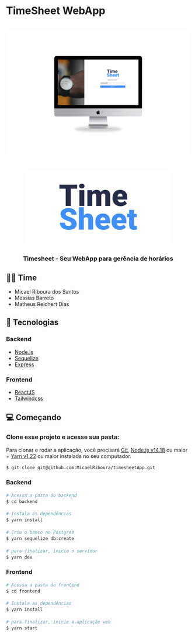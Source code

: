 # TimeSheet WebApp

<h1 align="center" style="color: #000;">
  <img src="https://github.com/MicaelRiboura/timesheetApp/blob/main/images/timesheet-presentation.jpg" alt="Logo">
</h1>

<h1 align="center" style="color: #000;">
  <img src="https://github.com/MicaelRiboura/timesheetApp/blob/main/images/timesheet.png" alt="Logo" height="200">
</h1>

<h3 align="center">
  Timesheet - Seu WebApp para gerência de horários
</h3>

## 👩‍🔧 Time

- Micael Riboura dos Santos
- Messias Barreto
- Matheus Reichert Dias

## 🚀 Tecnologias

### Backend

- [Node.js](https://nodejs.org/en/)
- [Sequelize](https://sequelize.org/)
- [Express](https://expressjs.com/pt-br/)

### Frontend

- [ReactJS](https://reactjs.org)
- [Tailwindcss](https://tailwindcss.com/docs)

## 💻 Começando

### Clone esse projeto e acesse sua pasta:

Para clonar e rodar a aplicação, você precisará [Git](https://git-scm.com/), [Node.js v14.18](https://nodejs.org) ou maior + [Yarn v1.22](https://yarnpkg.com/) ou maior instalada no seu computador.

```bash
$ git clone git@github.com:MicaelRiboura/timesheetApp.git
```

### Backend


```bash
# Acessa a pasta do backend
$ cd backend

# Instala as dependências
$ yarn install

# Cria o banco no Postgres
$ yarn sequelize db:create

# para finalizar, inicie o servidor
$ yarn dev
```

### Frontend

```bash
# Acessa a pasta do frontend
$ cd frontend

# Instala as dependências
$ yarn install

# para finalizar, inicie a aplicação web
$ yarn start
```
